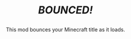 # <p align=center>*BOUNCED!*</p>

<p align=center>
    This mod bounces your Minecraft title as it loads.
</p>
